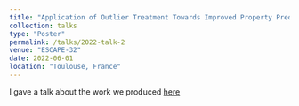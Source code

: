 ```yaml
---
title: "Application of Outlier Treatment Towards Improved Property Prediction Models"
collection: talks
type: "Poster"
permalink: /talks/2022-talk-2
venue: "ESCAPE-32"
date: 2022-06-01
location: "Toulouse, France"
---
```


I gave a talk about the work we produced [here](https://doi.org/10.1016/B978-0-323-95879-0.50227-7)

